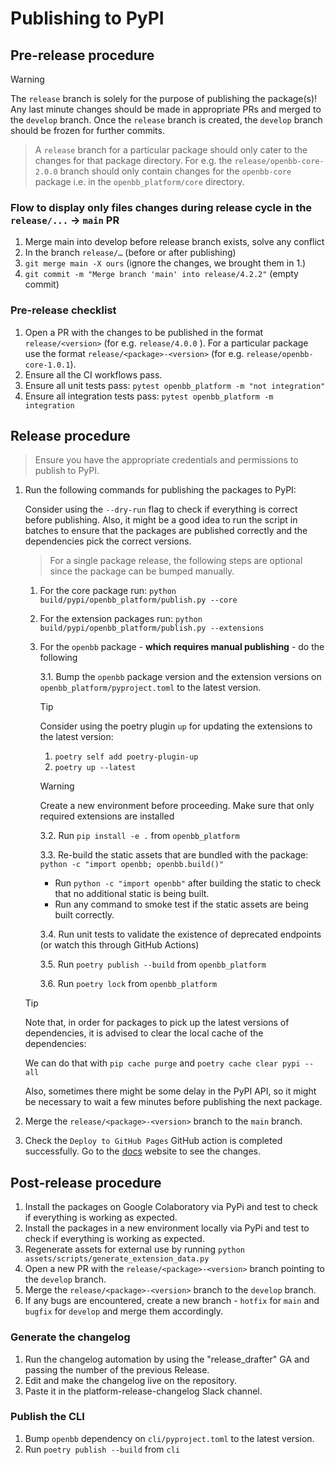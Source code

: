 # Publishing to PyPI

## Pre-release procedure

> [!WARNING]
> The `release` branch is solely for the purpose of publishing the package(s)! Any last minute changes should be made in appropriate PRs and merged to the `develop` branch. Once the `release` branch is created, the `develop` branch should be frozen for further commits.

> A `release` branch for a particular package should only cater to the changes for that package directory. For e.g. the `release/openbb-core-2.0.0` branch should only contain changes for the `openbb-core` package i.e. in the `openbb_platform/core` directory.

### Flow to display only files changes during release cycle in the `release/...` -> `main` PR

1. Merge main into develop before release branch exists, solve any conflict
2. In the branch `release/…` (before or after publishing)
3. `git merge main -X ours` (ignore the changes, we brought them in 1.)
4. `git commit -m "Merge branch 'main' into release/4.2.2"` (empty commit)

### Pre-release checklist

1. Open a PR with the changes to be published in the format `release/<version>` (for e.g. `release/4.0.0` ). For a particular package use the format `release/<package>-<version>` (for e.g. `release/openbb-core-1.0.1`).
2. Ensure all the CI workflows pass.
3. Ensure all unit tests pass: `pytest openbb_platform -m "not integration"`
4. Ensure all integration tests pass: `pytest openbb_platform -m integration`

## Release procedure

> Ensure you have the appropriate credentials and permissions to publish to PyPI.

1. Run the following commands for publishing the packages to PyPI:

    Consider using the `--dry-run` flag to check if everything is correct before publishing.
    Also, it might be a good idea to run the script in batches to ensure that the packages are published correctly and the dependencies pick the correct versions.

    > For a single package release, the following steps are optional since the package can be bumped manually.

    1. For the core package run: `python build/pypi/openbb_platform/publish.py --core`
    2. For the extension packages run: `python build/pypi/openbb_platform/publish.py --extensions`
    3. For the `openbb` package - **which requires manual publishing** - do the following

        3.1. Bump the `openbb` package version and the extension versions on `openbb_platform/pyproject.toml` to the latest version.

        > [!TIP]
        > Consider using the poetry plugin `up` for updating the extensions to the latest version:
        > 1. `poetry self add poetry-plugin-up`
        > 2. `poetry up --latest`

        > [!WARNING]
        > Create a new environment before proceeding.
        > Make sure that only required extensions are installed

        3.2. Run `pip install -e .` from `openbb_platform`

        3.3. Re-build the static assets that are bundled with the package: `python -c "import openbb; openbb.build()"`
        - Run `python -c "import openbb"` after building the static to check that no additional static is being built.
        - Run any command to smoke test if the static assets are being built correctly.

        3.4. Run unit tests to validate the existence of deprecated endpoints (or watch this through GitHub Actions)

        3.5. Run `poetry publish --build` from `openbb_platform`

        3.6. Run `poetry lock` from `openbb_platform`

    > [!TIP]
    > Note that, in order for packages to pick up the latest versions of dependencies, it is advised to clear the local cache of the dependencies:
    >
    > We can do that with `pip cache purge` and `poetry cache clear pypi --all`
    >
    > Also, sometimes there might be some delay in the PyPI API, so it might be necessary to wait a few minutes before publishing the next package.

2. Merge the `release/<package>-<version>` branch to the `main` branch.
3. Check the `Deploy to GitHub Pages` GitHub action is completed successfully. Go to the [docs](https://docs.openbb.co) website to see the changes.

## Post-release procedure

1. Install the packages on Google Colaboratory via PyPi and test to check if everything is working as expected.
2. Install the packages in a new environment locally via PyPi and test to check if everything is working as expected.
3. Regenerate assets for external use by running `python assets/scripts/generate_extension_data.py`
4. Open a new PR with the `release/<package>-<version>` branch pointing to the `develop` branch.
5. Merge the `release/<package>-<version>` branch to the `develop` branch.
6. If any bugs are encountered, create a new branch - `hotfix` for `main` and `bugfix` for `develop` and merge them accordingly.

### Generate the changelog

1. Run the changelog automation by using the "release_drafter" GA and passing the number of the previous Release.
2. Edit and make the changelog live on the repository.
3. Paste it in the platform-release-changelog Slack channel.

### Publish the CLI

1. Bump `openbb` dependency on `cli/pyproject.toml` to the latest version.
2. Run `poetry publish --build` from `cli`
